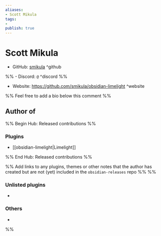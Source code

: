 ```yaml
---
aliases:
- Scott Mikula
tags: 
- 
publish: true
---
```


# Scott Mikula

- GitHub: [smikula](https://github.com/smikula/) ^github

%% - Discord: `@` ^discord %%

- Website: <https://github.com/smikula/obsidian-limelight> ^website

<!-- - [[Publish sites|Publish site]]: ^publish -->

%% Feel free to add a bio below this comment %%


## Author of

%% Begin Hub: Released contributions %%
### Plugins
- [[obsidian-limelight|Limelight]]

%% End Hub: Released contributions %%

%% Add links to any plugins, themes or other notes that the author has created but are not (yet) included in the `obsidian-releases` repo %%
%%
### Unlisted plugins

- 

### Others

- 
%%

<!--
## Sponsor this author

- [[GitHub sponsors]]: [Sponsor @smikula on GitHub Sponsors](https://github.com/sponsors/smikula) ^github-sponsor
- [[Buy me a coffee]]: ^buy-me-a-coffee
- [[PayPal]]: ^paypal
- [[Patreon]]: ^patreon

-->

<!--
## Follow this author

- [[YouTube Channels|On YouTube]]: ^youtube
- Twitter: ^twitter
- ...
-->